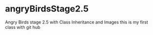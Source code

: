 # angryBirdsStage2.5
Angry Birds stage 2.5 with Class Inheritance and Images
this is my first class with git hub